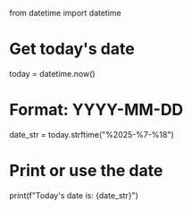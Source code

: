 from datetime import datetime

# Get today's date
today = datetime.now()

# Format: YYYY-MM-DD
date_str = today.strftime("%2025-%7-%18")

# Print or use the date
print(f"Today's date is: {date_str}")